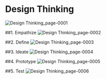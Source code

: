 # Design Thinking
![Design Thinking_page-0001](https://user-images.githubusercontent.com/95345008/147820840-fa33c0ab-11cc-4034-8d0f-f349bcc57d83.jpg)

##1. Empathize
![Design Thinking_page-0002](https://user-images.githubusercontent.com/95345008/147820843-ff700aee-95d1-4c28-8b57-a43a2337b498.jpg)

##2. Define
![Design Thinking_page-0003](https://user-images.githubusercontent.com/95345008/147820846-d1e17e05-6c73-454f-b751-3b4b100464eb.jpg)

##3. Ideate
![Design Thinking_page-0004](https://user-images.githubusercontent.com/95345008/147820850-33bbe94f-af64-4081-ad8c-9a3835b75ecf.jpg)

##4. Prototype
![Design Thinking_page-0005](https://user-images.githubusercontent.com/95345008/147820852-bff6c693-307f-40fa-8e77-bf9005f7a0d2.jpg)

##5. Test
![Design Thinking_page-0006](https://user-images.githubusercontent.com/95345008/147820854-8f82be0d-2dd6-46d8-9305-ed781f33fb74.jpg)
